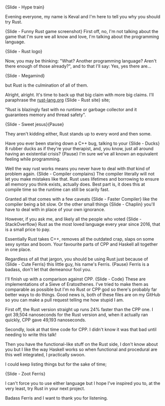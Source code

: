 {Slide - Hype train}

Evening everyone, my name is Keval and I'm here to tell you why you should try Rust.

{Slide - Funny Rust game screenshot} First off, no, I'm not talking about the game that I'm sure we all know and love, I'm talking about the programming language.

{Slide - Rust logo}

Now, you may be thinking: "What? Another programming language? Aren't there enough of those already?", and to that I'll say: Yes, yes there are... 

{Slide - Megamind}

but Rust is the culmination of all of them.

Alright, alright. It's time to back up that big claim with more big claims. I'll paraphrase the [rust-lang.org](https://rust-lang.org) {Slide - Rust site} site; 

"Rust is blazingly fast with no runtime or garbage collector and it guarantees memory and thread safety". 

{Slide - Sweet jesus}{Pause}

They aren't kidding either, Rust stands up to every word and then some.

Have you ever been staring down a C++ bug, talking to your {Slide - Ducks} 8 rubber ducks as if they're your therapist, and, you know, just all around having an existential crisis? {Pause} I'm sure we've all known an equivalent feeling while programming.

Well the way rust works means you never have to deal with _that_ kind of problem again. {Slide - Compiler complains} The compiler literally will not let you make mistakes like that. Rust uses lifetimes and borrowing to ensure all memory you think exists, actually does. Best part is, it does this at compile time so the runtime can still be scarily fast.

Granted all that comes with a few caveats {Slide - Faster Compiler} like the compiler being a bit slow. Or the other small things {Slide - Chaplin} you'll have to deal with in place of your own ignorance.

However, if you ask me, and likely all the people who voted {Slide - StackOverflow} Rust as the most loved language every year since 2016, that is a small price to pay.

Essentially Rust takes C++, removes all the outdated crap, slaps on some sexy syntax and boom. Your favourite parts of CPP and Haskell all together in one place.

Regardless of all that jargon, you should be using Rust just because of {Slide - Cute Ferris} this little guy, his name's Ferris. {Pause} Ferris is a badass, don't let that demeanour fool you.

I'll finish up with a comparison against CPP. {Slide - Code} These are implementations of a Sieve of Eratosthenes. I've tried to make them as comparable as possible but I'm no Rust or CPP god so there's probably far better ways to do things. Good news is, both of these files are on my GitHub so you can make a pull request telling me how stupid I am.

First off, the Rust version straight up runs 24% faster than the CPP one. I got 39,504 nanoseconds for the Rust version and, when it actually ran quickly, CPP gave 49,193 nanoseconds.

Secondly, look at that time code for CPP. I didn't know it was that bad until needing to write this talk!

Then you have the functional-like stuff on the Rust side, I don't know about you but I like the way Haskell works so when functional and procedural are this well integrated, I practically swoon.

I could keep listing things but for the sake of time;

{Slide - Zoot Ferris}

I can't force you to use either language but I hope I've inspired you to, at the very least, try Rust in your next project.

Badass Ferris and I want to thank you for listening.